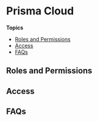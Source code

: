 # Prisma Cloud



**Topics**  
- [Roles and Permissions](#roles-and-permissions)
- [Access](#access)
- [FAQs](#faqs)


## Roles and Permissions


## Access



## FAQs